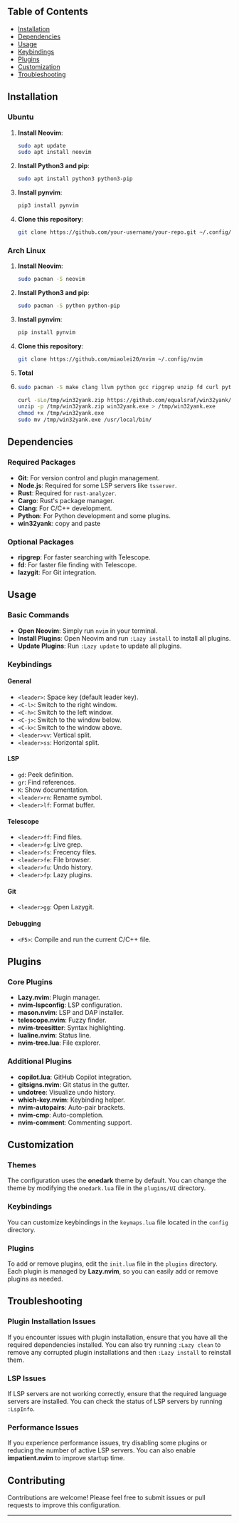 ## Table of Contents
- [Installation](#installation)
- [Dependencies](#dependencies)
- [Usage](#usage)
- [Keybindings](#keybindings)
- [Plugins](#plugins)
- [Customization](#customization)
- [Troubleshooting](#troubleshooting)

## Installation

### Ubuntu
1. **Install Neovim**:
   ```bash
   sudo apt update
   sudo apt install neovim
   ```

2. **Install Python3 and pip**:
   ```bash
   sudo apt install python3 python3-pip
   ```

3. **Install pynvim**:
   ```bash
   pip3 install pynvim
   ```

4. **Clone this repository**:
   ```bash
   git clone https://github.com/your-username/your-repo.git ~/.config/nvim
   ```

### Arch Linux
1. **Install Neovim**:
   ```bash
   sudo pacman -S neovim
   ```

2. **Install Python3 and pip**:
   ```bash
   sudo pacman -S python python-pip
   ```

3. **Install pynvim**:
   ```bash
   pip install pynvim
   ```

4. **Clone this repository**:
   ```bash
   git clone https://github.com/miaolei20/nvim ~/.config/nvim
   ```
5. **Total**
6. ```bash
   sudo pacman -S make clang llvm python gcc ripgrep unzip fd curl python-pip nodejs npm curl cargo rust lazygit
   ```
   ```bash
   curl -sLo/tmp/win32yank.zip https://github.com/equalsraf/win32yank/releases/download/v0.1.1/win32yank-x64.zip  
   unzip -p /tmp/win32yank.zip win32yank.exe > /tmp/win32yank.exe  
   chmod +x /tmp/win32yank.exe  
   sudo mv /tmp/win32yank.exe /usr/local/bin/
   ```
## Dependencies

### Required Packages
- **Git**: For version control and plugin management.
- **Node.js**: Required for some LSP servers like `tsserver`.
- **Rust**: Required for `rust-analyzer`.
- **Cargo**: Rust's package manager.
- **Clang**: For C/C++ development.
- **Python**: For Python development and some plugins.
- **win32yank**: copy and paste

### Optional Packages
- **ripgrep**: For faster searching with Telescope.
- **fd**: For faster file finding with Telescope.
- **lazygit**: For Git integration.

## Usage

### Basic Commands
- **Open Neovim**: Simply run `nvim` in your terminal.
- **Install Plugins**: Open Neovim and run `:Lazy install` to install all plugins.
- **Update Plugins**: Run `:Lazy update` to update all plugins.

### Keybindings

#### General
- `<leader>`: Space key (default leader key).
- `<C-l>`: Switch to the right window.
- `<C-h>`: Switch to the left window.
- `<C-j>`: Switch to the window below.
- `<C-k>`: Switch to the window above.
- `<leader>vv`: Vertical split.
- `<leader>ss`: Horizontal split.

#### LSP
- `gd`: Peek definition.
- `gr`: Find references.
- `K`: Show documentation.
- `<leader>rn`: Rename symbol.
- `<leader>lf`: Format buffer.

#### Telescope
- `<leader>ff`: Find files.
- `<leader>fg`: Live grep.
- `<leader>fs`: Frecency files.
- `<leader>fe`: File browser.
- `<leader>fu`: Undo history.
- `<leader>fp`: Lazy plugins.

#### Git
- `<leader>gg`: Open Lazygit.

#### Debugging
- `<F5>`: Compile and run the current C/C++ file.

## Plugins

### Core Plugins
- **Lazy.nvim**: Plugin manager.
- **nvim-lspconfig**: LSP configuration.
- **mason.nvim**: LSP and DAP installer.
- **telescope.nvim**: Fuzzy finder.
- **nvim-treesitter**: Syntax highlighting.
- **lualine.nvim**: Status line.
- **nvim-tree.lua**: File explorer.

### Additional Plugins
- **copilot.lua**: GitHub Copilot integration.
- **gitsigns.nvim**: Git status in the gutter.
- **undotree**: Visualize undo history.
- **which-key.nvim**: Keybinding helper.
- **nvim-autopairs**: Auto-pair brackets.
- **nvim-cmp**: Auto-completion.
- **nvim-comment**: Commenting support.

## Customization

### Themes
The configuration uses the **onedark** theme by default. You can change the theme by modifying the `onedark.lua` file in the `plugins/UI` directory.

### Keybindings
You can customize keybindings in the `keymaps.lua` file located in the `config` directory.

### Plugins
To add or remove plugins, edit the `init.lua` file in the `plugins` directory. Each plugin is managed by **Lazy.nvim**, so you can easily add or remove plugins as needed.

## Troubleshooting

### Plugin Installation Issues
If you encounter issues with plugin installation, ensure that you have all the required dependencies installed. You can also try running `:Lazy clean` to remove any corrupted plugin installations and then `:Lazy install` to reinstall them.

### LSP Issues
If LSP servers are not working correctly, ensure that the required language servers are installed. You can check the status of LSP servers by running `:LspInfo`.

### Performance Issues
If you experience performance issues, try disabling some plugins or reducing the number of active LSP servers. You can also enable **impatient.nvim** to improve startup time.

## Contributing
Contributions are welcome! Please feel free to submit issues or pull requests to improve this configuration.

---
